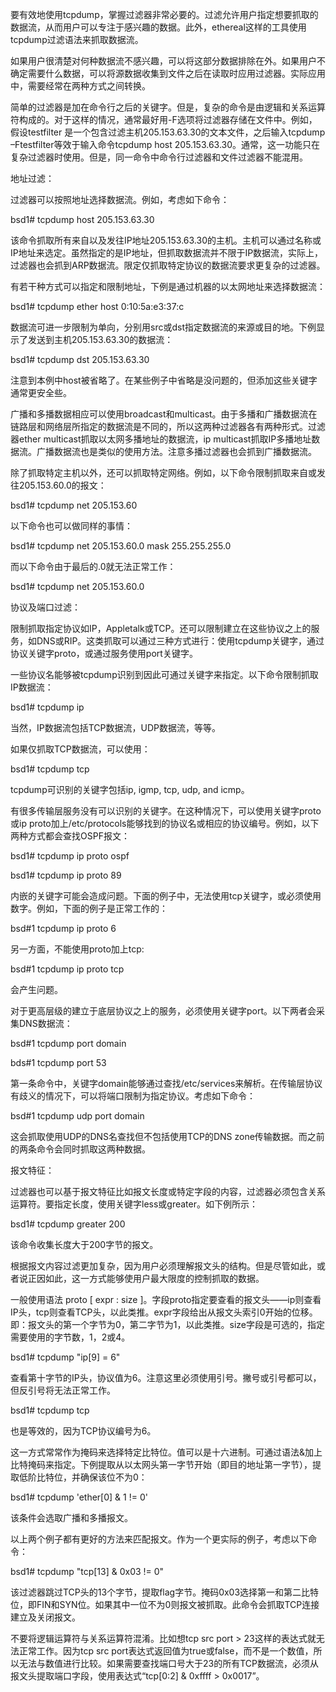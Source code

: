 要有效地使用tcpdump，掌握过滤器非常必要的。过滤允许用户指定想要抓取的数据流，从而用户可以专注于感兴趣的数据。此外，ethereal这样的工具使用tcpdump过滤语法来抓取数据流。



如果用户很清楚对何种数据流不感兴趣，可以将这部分数据排除在外。如果用户不确定需要什么数据，可以将源数据收集到文件之后在读取时应用过滤器。实际应用中，需要经常在两种方式之间转换。



简单的过滤器是加在命令行之后的关键字。但是，复杂的命令是由逻辑和关系运算符构成的。对于这样的情况，通常最好用-F选项将过滤器存储在文件中。例如，假设testfilter 是一个包含过滤主机205.153.63.30的文本文件，之后输入tcpdump –Ftestfilter等效于输入命令tcpdump host 205.153.63.30。通常，这一功能只在复杂过滤器时使用。但是，同一命令中命令行过滤器和文件过滤器不能混用。



 



地址过滤：



 



过滤器可以按照地址选择数据流。例如，考虑如下命令：



bsd1\# tcpdump host 205.153.63.30



该命令抓取所有来自以及发往IP地址205.153.63.30的主机。主机可以通过名称或IP地址来选定。虽然指定的是IP地址，但抓取数据流并不限于IP数据流，实际上，过滤器也会抓到ARP数据流。限定仅抓取特定协议的数据流要求更复杂的过滤器。



 



有若干种方式可以指定和限制地址，下例是通过机器的以太网地址来选择数据流：



bsd1\# tcpdump ether host 0:10:5a:e3:37:c



 



数据流可进一步限制为单向，分别用src或dst指定数据流的来源或目的地。下例显示了发送到主机205.153.63.30的数据流：



bsd1\# tcpdump dst 205.153.63.30



注意到本例中host被省略了。在某些例子中省略是没问题的，但添加这些关键字通常更安全些。







广播和多播数据相应可以使用broadcast和multicast。由于多播和广播数据流在链路层和网络层所指定的数据流是不同的，所以这两种过滤器各有两种形式。过滤器ether multicast抓取以太网多播地址的数据流，ip multicast抓取IP多播地址数据流。广播数据流也是类似的使用方法。注意多播过滤器也会抓到广播数据流。







除了抓取特定主机以外，还可以抓取特定网络。例如，以下命令限制抓取来自或发往205.153.60.0的报文：



bsd1\# tcpdump net 205.153.60







以下命令也可以做同样的事情：



bsd1\# tcpdump net 205.153.60.0 mask 255.255.255.0



而以下命令由于最后的.0就无法正常工作：



bsd1\# tcpdump net 205.153.60.0



 



协议及端口过滤：



 



限制抓取指定协议如IP，Appletalk或TCP。还可以限制建立在这些协议之上的服务，如DNS或RIP。这类抓取可以通过三种方式进行：使用tcpdump关键字，通过协议关键字proto，或通过服务使用port关键字。



 



一些协议名能够被tcpdump识别到因此可通过关键字来指定。以下命令限制抓取IP数据流：



bsd1\# tcpdump ip



当然，IP数据流包括TCP数据流，UDP数据流，等等。



 



如果仅抓取TCP数据流，可以使用：



bsd1\# tcpdump tcp



tcpdump可识别的关键字包括ip, igmp, tcp, udp, and icmp。



 



有很多传输层服务没有可以识别的关键字。在这种情况下，可以使用关键字proto或ip proto加上/etc/protocols能够找到的协议名或相应的协议编号。例如，以下两种方式都会查找OSPF报文：



bsd1\# tcpdump ip proto ospf



bsd1\# tcpdump ip proto 89



 



内嵌的关键字可能会造成问题。下面的例子中，无法使用tcp关键字，或必须使用数字。例如，下面的例子是正常工作的：



bsd\#1 tcpdump ip proto 6



另一方面，不能使用proto加上tcp:



bsd\#1 tcpdump ip proto tcp



会产生问题。



 



对于更高层级的建立于底层协议之上的服务，必须使用关键字port。以下两者会采集DNS数据流：



bsd\#1 tcpdump port domain



bds\#1 tcpdump port 53



 



第一条命令中，关键字domain能够通过查找/etc/services来解析。在传输层协议有歧义的情况下，可以将端口限制为指定协议。考虑如下命令：



bsd\#1 tcpdump udp port domain



这会抓取使用UDP的DNS名查找但不包括使用TCP的DNS zone传输数据。而之前的两条命令会同时抓取这两种数据。



 



报文特征：



 



过滤器也可以基于报文特征比如报文长度或特定字段的内容，过滤器必须包含关系运算符。要指定长度，使用关键字less或greater。如下例所示：



bsd1\# tcpdump greater 200



该命令收集长度大于200字节的报文。



 



根据报文内容过滤更加复杂，因为用户必须理解报文头的结构。但是尽管如此，或者说正因如此，这一方式能够使用户最大限度的控制抓取的数据。



一般使用语法 proto \[ expr : size \]。字段proto指定要查看的报文头——ip则查看IP头，tcp则查看TCP头，以此类推。expr字段给出从报文头索引0开始的位移。即：报文头的第一个字节为0，第二字节为1，以此类推。size字段是可选的，指定需要使用的字节数，1，2或4。



bsd1\# tcpdump "ip\[9\] = 6"



查看第十字节的IP头，协议值为6。注意这里必须使用引号。撇号或引号都可以，但反引号将无法正常工作。







bsd1\# tcpdump tcp



也是等效的，因为TCP协议编号为6。







这一方式常常作为掩码来选择特定比特位。值可以是十六进制。可通过语法&加上比特掩码来指定。下例提取从以太网头第一字节开始（即目的地址第一字节），提取低阶比特位，并确保该位不为0：



bsd1\# tcpdump 'ether\[0\] & 1 != 0'



该条件会选取广播和多播报文。



 



以上两个例子都有更好的方法来匹配报文。作为一个更实际的例子，考虑以下命令：



bsd1\# tcpdump "tcp\[13\] & 0x03 != 0"



该过滤器跳过TCP头的13个字节，提取flag字节。掩码0x03选择第一和第二比特位，即FIN和SYN位。如果其中一位不为0则报文被抓取。此命令会抓取TCP连接建立及关闭报文。



 



不要将逻辑运算符与关系运算符混淆。比如想tcp src port &gt; 23这样的表达式就无法正常工作。因为tcp src port表达式返回值为true或false，而不是一个数值，所以无法与数值进行比较。如果需要查找端口号大于23的所有TCP数据流，必须从报文头提取端口字段，使用表达式“tcp\[0:2\] & 0xffff &gt; 0x0017”。

